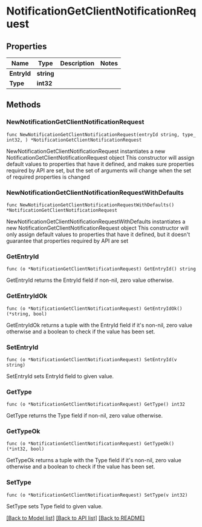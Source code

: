 # NotificationGetClientNotificationRequest

## Properties

Name | Type | Description | Notes
------------ | ------------- | ------------- | -------------
**EntryId** | **string** |  | 
**Type** | **int32** |  | 

## Methods

### NewNotificationGetClientNotificationRequest

`func NewNotificationGetClientNotificationRequest(entryId string, type_ int32, ) *NotificationGetClientNotificationRequest`

NewNotificationGetClientNotificationRequest instantiates a new NotificationGetClientNotificationRequest object
This constructor will assign default values to properties that have it defined,
and makes sure properties required by API are set, but the set of arguments
will change when the set of required properties is changed

### NewNotificationGetClientNotificationRequestWithDefaults

`func NewNotificationGetClientNotificationRequestWithDefaults() *NotificationGetClientNotificationRequest`

NewNotificationGetClientNotificationRequestWithDefaults instantiates a new NotificationGetClientNotificationRequest object
This constructor will only assign default values to properties that have it defined,
but it doesn't guarantee that properties required by API are set

### GetEntryId

`func (o *NotificationGetClientNotificationRequest) GetEntryId() string`

GetEntryId returns the EntryId field if non-nil, zero value otherwise.

### GetEntryIdOk

`func (o *NotificationGetClientNotificationRequest) GetEntryIdOk() (*string, bool)`

GetEntryIdOk returns a tuple with the EntryId field if it's non-nil, zero value otherwise
and a boolean to check if the value has been set.

### SetEntryId

`func (o *NotificationGetClientNotificationRequest) SetEntryId(v string)`

SetEntryId sets EntryId field to given value.


### GetType

`func (o *NotificationGetClientNotificationRequest) GetType() int32`

GetType returns the Type field if non-nil, zero value otherwise.

### GetTypeOk

`func (o *NotificationGetClientNotificationRequest) GetTypeOk() (*int32, bool)`

GetTypeOk returns a tuple with the Type field if it's non-nil, zero value otherwise
and a boolean to check if the value has been set.

### SetType

`func (o *NotificationGetClientNotificationRequest) SetType(v int32)`

SetType sets Type field to given value.



[[Back to Model list]](../README.md#documentation-for-models) [[Back to API list]](../README.md#documentation-for-api-endpoints) [[Back to README]](../README.md)


